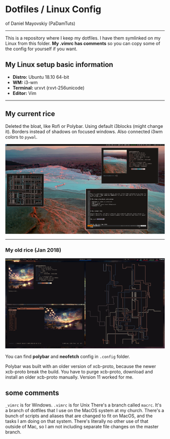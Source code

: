 # Dotfiles / Linux Config
of Daniel Mayovskiy (PaDamTuts)

* * * 

This is a repository where I keep my dotfiles. I have them symlinked on my Linux from this folder. **My .vimrc has comments** so you can copy some of the config for yourself if you want.

## My Linux setup basic information

- **Distro:** Ubuntu 18.10 64-bit
- **WM:** i3-wm
- **Terminal:** urxvt (rxvt-256unicode)
- **Editor:** Vim

* * *

## My current rice

Deleted the bloat, like Rofi or Polybar. Using default i3blocks (might change it).
Borders instead of shadows on focused windows. Also connected i3wm colors to `pywal`.

 ![My rice](newrice.jpg)

* * *

### My old rice (Jan 2018)

 ![My rice](oldrice.jpg)

You can find **polybar** and **neofetch** config in `.config` folder.

Polybar was built with an older version of xcb-proto, because the newer xcb-proto break the build. You have to purge xcb-proto, download and install an older xcb-proto manually. Version 11 worked for me.

## some comments

`_vimrc` is for Windows. `.vimrc` is for Unix
There's a branch called `macrc`. It's a branch of dotfiles that I use on the MacOS system at my church. There's a bunch of scripts and aliases that are changed to fit on MacOS, and the tasks I am doing on that system. There's literally no other use of that outside of Mac, so I am not including separate file changes on the master branch.
